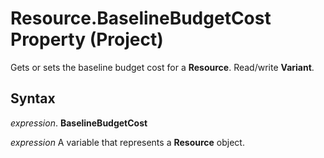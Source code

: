 
# Resource.BaselineBudgetCost Property (Project)

Gets or sets the baseline budget cost for a  **Resource**. Read/write **Variant**.


## Syntax

 _expression_. **BaselineBudgetCost**

 _expression_ A variable that represents a **Resource** object.


